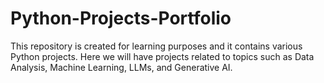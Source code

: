 # Python-Projects-Portfolio
This repository is created for learning purposes and it contains various Python projects. Here we will have projects related to topics such as Data Analysis, Machine Learning, LLMs, and Generative AI. 
